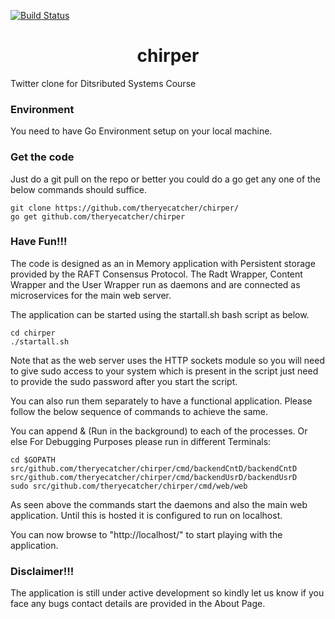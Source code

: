 [![Build Status](https://www.travis-ci.com/theryecatcher/chirper.svg?token=shEHxWnqj4LyQxYpERrT&branch=master)](https://www.travis-ci.com/theryecatcher/chirper)

<h1 align="center">chirper</h1>
Twitter clone for Ditsributed Systems Course

### Environment
You need to have Go Environment setup on your local machine.

### Get the code
Just do a git pull on the repo or better you could do a go get any one of the below commands should suffice.
```
git clone https://github.com/theryecatcher/chirper/
go get github.com/theryecatcher/chirper
```

### Have Fun!!!
The code is designed as an in Memory application with Persistent storage provided by the RAFT Consensus Protocol. The Radt Wrapper, Content Wrapper and the User Wrapper run as daemons and are connected as microservices for the main web server. 

The application can be started using the startall.sh bash script as below.
```
cd chirper
./startall.sh
```
Note that as the web server uses the HTTP sockets module so you will need to give sudo access to your system which is present in the script just need to provide the sudo password after you start the script.

You can also run them separately to have a functional application. Please follow the below sequence of commands to achieve the same.

You can append & (Run in the background) to each of the processes. Or else For Debugging Purposes please run in different Terminals:
```
cd $GOPATH
src/github.com/theryecatcher/chirper/cmd/backendCntD/backendCntD
src/github.com/theryecatcher/chirper/cmd/backendUsrD/backendUsrD
sudo src/github.com/theryecatcher/chirper/cmd/web/web
```

As seen above the commands start the daemons and also the main web application. Until this is hosted it is configured to run on localhost.

You can now browse to "http://localhost/" to start playing with the application.

### Disclaimer!!!
The application is still under active development so kindly let us know if you face any bugs contact details are provided in the About Page.
